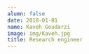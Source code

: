 ```yaml
---
alumn: false
date: 2018-01-01
name: Kaveh Goudarzi 
image: img/Kaveh.jpg
title: Research engineer
---
```


